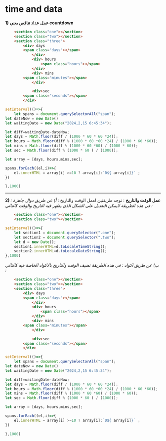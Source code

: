 # time and data
**1) عمل عداد تناقص يعني countdown**

```html
	<section class="one"></section>
	<section class="two"></section>
	<section class="three">
		<div> days
		<span class="days"></span>
			</div>
			<div> hours
				<span class="hours"></span>
			</div>
			<div> mins
		<span class="minutes"></span>
			</div>

			<div>sec
		<span class="seconds"></span>
		</div>
```


```javascript
setInterval(()=>{
	let spans = document.querySelectorAll("span");
let dateNow = new Date()
let waitingDate = new Date("2024,2,15 6:45:34");

let diff=waitingDate-dateNow;
let days = Math.floor(diff / (1000 * 60 * 60 *24));
let hours = Math.floor(diff % (1000 * 60 *60 *24) / (1000 * 60 *60));
let mins = Math.floor(diff % (1000 * 60 *60) / (1000 * 60));
let sec = Math.floor(diff % (1000 * 60 ) / (1000));

let array = [days, hours,mins,sec];

spans.forEach((el,i)=>{
	el.innerHTML = array[i] >=10 ? array[i]:`0${ array[i]}` ;
})

},1000)


```
-------------------------------------------------------------------------------------

**2) عمل الوقت والتاريخ** : توجد طريقتين لعمل الوقت والتاريخ :
*أ) عن طريق دوال جاهزة : في هذه الطريقة لايمكن التعديل على الشكل الذي يظهر فيه التاريخ والوقت كالتالي :*

```html
	<section class="one"></section>
	<section class="two"></section>
```


```javascript
setInterval(()=>{
	let section1 = document.querySelector(".one");
	let section2 = document.querySelector(".two");
	let d = new Date();
	section1.innerHTML=d.toLocaleTimeString();
	section2.innerHTML=d.toLocaleDateString();
},1000)

```

*ب) عن طريق اكواد  : في هذه الطريقة تضيف الوقت والتاريخ بالاكواد الخاصة فيه كالتالي :*



```html
	<section class="one"></section>
	<section class="two"></section>
	<section class="three">
		<div> days
		<span class="days"></span>
			</div>
			<div> hours
				<span class="hours"></span>
			</div>
			<div> mins
		<span class="minutes"></span>
			</div>

			<div>sec
		<span class="seconds"></span>
		</div>
```


```javascript
setInterval(()=>{
	let spans = document.querySelectorAll("span");
let dateNow = new Date()
let waitingDate = new Date("2024,2,15 6:45:34");

let diff=waitingDate-dateNow;
let days = Math.floor(diff / (1000 * 60 * 60 *24));
let hours = Math.floor(diff % (1000 * 60 *60 *24) / (1000 * 60 *60));
let mins = Math.floor(diff % (1000 * 60 *60) / (1000 * 60));
let sec = Math.floor(diff % (1000 * 60 ) / (1000));

let array = [days, hours,mins,sec];

spans.forEach((el,i)=>{
	el.innerHTML = array[i] >=10 ? array[i]:`0${ array[i]}` ;
})

},1000)

```

